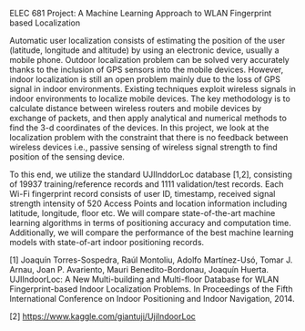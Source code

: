 ELEC 681 Project: A Machine Learning Approach to WLAN Fingerprint based Localization

Automatic user localization consists of estimating the position of the user (latitude, longitude and altitude) by using an electronic device, usually a mobile phone. Outdoor localization problem can be solved very accurately thanks to the inclusion of GPS sensors into the mobile devices. However, indoor localization is still an open problem mainly due to the loss of GPS signal in indoor environments. Existing techniques exploit wireless signals in indoor environments to localize mobile devices. The key methodology is to calculate distance between wireless routers and mobile devices by exchange of packets, and then apply analytical and numerical methods to find the 3-d coordinates of the devices. In this project, we look at the localization problem with the constraint that there is no feedback between wireless devices i.e., passive sensing of wireless signal strength to find position of the sensing device.

To this end, we utilize the standard UJIInddorLoc database [1,2], consisting of 19937 training/reference records and 1111 validation/test records. Each Wi-Fi fingerprint record consists of user ID, timestamp, received signal strength intensity of 520 Access Points and location information including latitude, longitude, floor etc. We will compare state-of-the-art machine learning algorithms in terms of positioning accuracy and computation time. Additionally, we will compare the performance of the best machine learning models with state-of-art indoor positioning records.

[1] Joaquín Torres-Sospedra, Raúl Montoliu, Adolfo Martínez-Usó, Tomar J. Arnau, Joan P. Avariento, Mauri Benedito-Bordonau, Joaquín Huerta. UJIIndoorLoc: A New Multi-building and Multi-floor Database for WLAN Fingerprint-based Indoor Localization Problems. In Proceedings of the Fifth International Conference on Indoor Positioning and Indoor Navigation, 2014.

[2] https://www.kaggle.com/giantuji/UjiIndoorLoc
